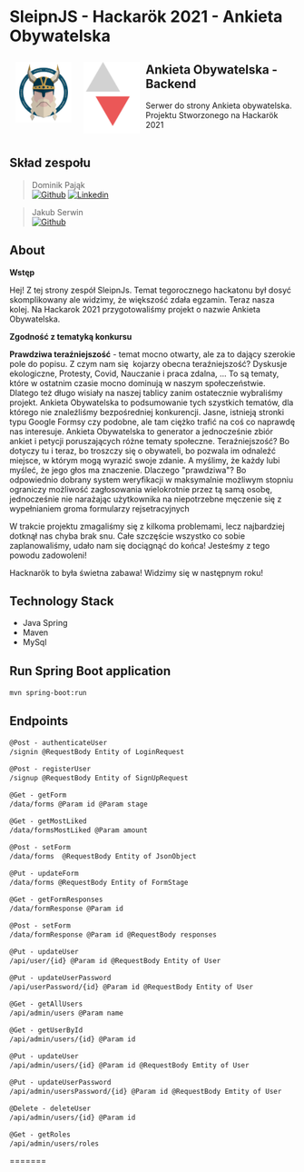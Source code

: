 # SleipnJS - Hackarök 2021 - Ankieta Obywatelska
<img src="/readme/hackathon-logo5.b20e6cfb.png" align="left"
width="100" hspace="10" vspace="10">
<img src="/readme/logo.svg" align="left"
width="100" hspace="10" vspace="10">


## Ankieta Obywatelska - Backend

Serwer do strony Ankieta obywatelska. Projektu Stworzonego na Hackarök 2021
<br />
<br />
## Skład zespołu
> Dominik Pająk<br />
> [![Github](https://img.shields.io/badge/-Github-000?style=flat&logo=Github&logoColor=white)](https://github.com/dpajak99)
> [![Linkedin](https://img.shields.io/badge/-LinkedIn-blue?style=flat&logo=Linkedin&logoColor=white)](https://www.linkedin.com/in/dominikpajak/)

> Jakub Serwin<br />
> [![Github](https://img.shields.io/badge/-Github-000?style=flat&logo=Github&logoColor=white)](https://github.com/Isaayy)

## About

**Wstęp**

Hej! Z tej strony zespół SleipnJs. Temat tegorocznego hackatonu był dosyć skomplikowany ale widzimy, że większość zdała egzamin. Teraz nasza kolej. Na Hackarok 2021 przygotowaliśmy projekt o nazwie Ankieta Obywatelska.

**Zgodność z tematyką konkursu**


**Prawdziwa teraźniejszość** - temat mocno otwarty, ale za to dający szerokie pole do popisu. Z czym nam się  kojarzy obecna teraźniejszość? Dyskusje ekologiczne, Protesty, Covid, Nauczanie i praca zdalna, ... To są tematy, które w ostatnim czasie mocno dominują w naszym społeczeństwie. Dlatego też długo wisiały na naszej tablicy zanim ostatecznie wybraliśmy projekt. Ankieta Obywatelska to podsumowanie tych szystkich tematów, dla 
którego nie znaleźliśmy bezpośredniej konkurencji. Jasne, istnieją stronki typu Google Formsy czy podobne,
ale tam ciężko trafić na coś co naprawdę nas interesuje. Ankieta Obywatelska to generator a jednocześnie zbiór
ankiet i petycji poruszających różne tematy społeczne. Teraźniejszość? Bo dotyczy tu i teraz, bo troszczy
się o obywateli, bo pozwala im odnaleźć miejsce, w którym mogą wyrazić swoje zdanie. A myślimy, że każdy lubi myśleć, że jego głos ma znaczenie. Dlaczego "prawdziwa"? Bo odpowiednio dobrany system weryfikacji w maksymalnie możliwym stopniu ograniczy możliwość zagłosowania wielokrotnie przez tą samą osobę, jednocześnie nie narażając użytkownika na niepotrzebne męczenie się z wypełnianiem groma formularzy rejsetracyjnych

W trakcie projektu zmagaliśmy się z kilkoma problemami, lecz najbardziej dotknął nas chyba brak snu. Całe szczęście wszystko co sobie zaplanowaliśmy, udało nam się dociągnąć do końca! Jesteśmy z tego powodu zadowoleni!

Hacknarök to była świetna zabawa! Widzimy się w następnym roku!


## Technology Stack
- Java Spring
- Maven
- MySql
 
## Run Spring Boot application
```
mvn spring-boot:run
```

## Endpoints
```
@Post - authenticateUser
/signin @RequestBody Entity of LoginRequest
```
```
@Post - registerUser
/signup @RequestBody Entity of SignUpRequest
```
```
@Get - getForm
/data/forms @Param id @Param stage
```
```
@Get - getMostLiked
/data/formsMostLiked @Param amount 
```
```
@Post - setForm
/data/forms  @RequestBody Entity of JsonObject
```
```
@Put - updateForm
/data/forms @RequestBody Entity of FormStage
```
```
@Get - getFormResponses
/data/formResponse @Param id
```
```
@Post - setForm
/data/formResponse @Param id @RequestBody responses
```
```
@Put - updateUser
/api/user/{id} @Param id @RequestBody Entity of User
```
```
@Put - updateUserPassword
/api/userPassword/{id} @Param id @RequestBody Entity of User
```
```
@Get - getAllUsers
/api/admin/users @Param name
```
```
@Get - getUserById
/api/admin/users/{id} @Param id
```
```
@Put - updateUser
/api/admin/users/{id} @Param id @RequestBody Emtity of User
```
```
@Put - updateUserPassword
/api/admin/usersPassword/{id} @Param id @RequestBody Emtity of User
```
```
@Delete - deleteUser
/api/admin/users/{id} @Param id
```
```
@Get - getRoles
/api/admin/users/roles
```
=======
